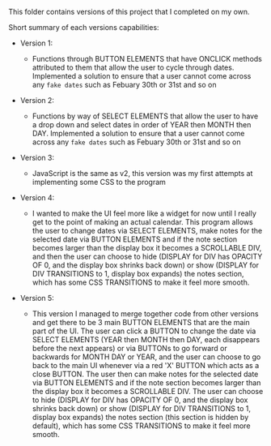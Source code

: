 This folder contains versions of this project that I completed on my own.

Short summary of each versions capabilities:
* Version 1:
    - Functions through BUTTON ELEMENTS that have ONCLICK methods attributed to them that allow the user to cycle through dates. Implemented a solution to ensure that a user cannot come across any `fake dates` such as Febuary 30th or 31st and so on

* Version 2:
    - Functions by way of SELECT ELEMENTS that allow the user to have a drop down and select dates in order of YEAR then MONTH then DAY. Implemented a solution to ensure that a user cannot come across any `fake dates` such as Febuary 30th or 31st and so on

* Version 3:
    - JavaScript is the same as v2, this version was my first attempts at implementing some CSS to the program

* Version 4:
    - I wanted to make the UI feel more like a widget for now until I really get to the point of making an actual calendar. This program allows the user to change dates via SELECT ELEMENTS, make notes for the selected date via BUTTON ELEMENTS and if the note section becomes larger than the display box it becomes a SCROLLABLE DIV, and then the user can choose to hide (DISPLAY for DIV has OPACITY OF 0, and the display box shrinks back down) or show (DISPLAY for DIV TRANSITIONS to 1, display box expands) the notes section, which has some CSS TRANSITIONS to make it feel more smooth.

* Version 5:
    - This version I managed to merge together code from other versions and get there to be 3 main BUTTON ELEMENTS that are the main part of the UI. The user can click a BUTTON to change the date via SELECT ELEMENTS (YEAR then MONTH then DAY, each disappears before the next appears) or via BUTTONs to go forward or backwards for MONTH DAY or YEAR, and the user can choose to go back to the main UI whenever via a red 'X' BUTTON which acts as a close BUTTON. The user then can make notes for the selected date via BUTTON ELEMENTS and if the note section becomes larger than the display box it becomes a SCROLLABLE DIV. The user can choose to hide (DISPLAY for DIV has OPACITY OF 0, and the display box shrinks back down) or show (DISPLAY for DIV TRANSITIONS to 1, display box expands) the notes section (this section is hidden by default), which has some CSS TRANSITIONS to make it feel more smooth.